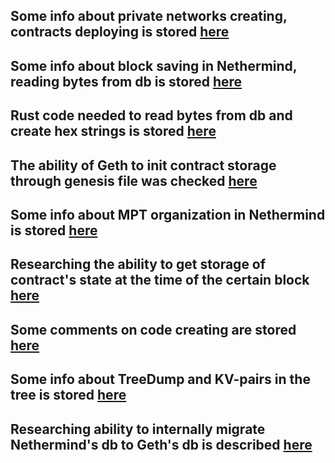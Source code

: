 ## Some info about private networks creating, contracts deploying is stored [here](https://github.com/gnosischain/intern-beacon-chain/blob/main/privateNetworks_contracts_snapSync.md)

## Some info about block saving in Nethermind, reading bytes from db is stored [here](https://github.com/gnosischain/intern-beacon-chain/blob/main/nethermindCodeResearch.md)

## Rust code needed to read bytes from db and create hex strings is stored [here](https://github.com/gnosischain/intern-beacon-chain/blob/main/readingBytesInDB.rs)

## The ability of Geth to init contract storage through genesis file was checked [here](https://github.com/xdaichain/intern-beacon-chain/blob/main/checkingGethAbilityToInitContractStateThroughGenesis.md)

## Some info about MPT organization in Nethermind is stored [here](https://github.com/xdaichain/intern-beacon-chain/blob/main/mptResearch.md)

## Researching the ability to get storage of contract's state at the time of the certain block [here](https://github.com/xdaichain/intern-beacon-chain/blob/main/researchingAbilityToGetStorage.md)

## Some comments on code creating are stored [here](https://github.com/xdaichain/intern-beacon-chain/blob/main/codeComments.md)

## Some info about TreeDump and KV-pairs in the tree is stored [here](https://github.com/xdaichain/intern-beacon-chain/blob/main/gettingTreeDump.md)

## Researching ability to internally migrate Nethermind's db to Geth's db is described [here](https://github.com/xdaichain/intern-beacon-chain/blob/main/migrationDbFromNethermindToGeth.md)
